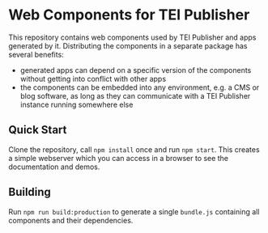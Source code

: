 # Web Components for TEI Publisher

This repository contains web components used by TEI Publisher and apps generated by it. Distributing the components in a separate package has several benefits:

* generated apps can depend on a specific version of the components without getting into conflict with other apps
* the components can be embedded into any environment, e.g. a CMS or blog software, as long as they can communicate with a TEI Publisher instance running somewhere else

## Quick Start

Clone the repository, call `npm install` once and run `npm start`. This creates a simple webserver which you can access in a browser to see the documentation and demos.

## Building

Run `npm run build:production` to generate a single `bundle.js` containing all components and their dependencies.